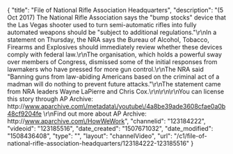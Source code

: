 {
    "title": "File of National Rifle Association Headquarters",
    "description": "(5 Oct 2017) The National Rifle Association says the \"bump stocks\" device that the Las Vegas shooter used to turn semi-automatic rifles into fully automated weapons should be \"subject to additional regulations.\"\r\nIn a statement on Thursday, the NRA says the Bureau of Alcohol, Tobacco, Firearms and Explosives should immediately review whether these devices comply with federal law.\r\nThe organisation, which holds a powerful sway over members of Congress, dismissed some of the initial responses from lawmakers who have pressed for more gun control.\r\nThe NRA said \"Banning guns from law-abiding Americans based on the criminal act of a madman will do nothing to prevent future attacks.\"\r\nThe statement came from NRA leaders Wayne LaPierre and Chris Cox.\r\n\r\n\r\nYou can license this story through AP Archive: http:\/\/www.aparchive.com\/metadata\/youtube\/4a8be39ade3608cfae0a0b48cf9204fe \r\nFind out more about AP Archive: http:\/\/www.aparchive.com\/HowWeWork",
    "channelid": "123184222",
    "videoid": "123185516",
    "date_created": "1507671032",
    "date_modified": "1508436408",
    "type": "",
    "layout": "channelVideo",
    "url": "\/c1\/file-of-national-rifle-association-headquarters\/123184222-123185516"
}